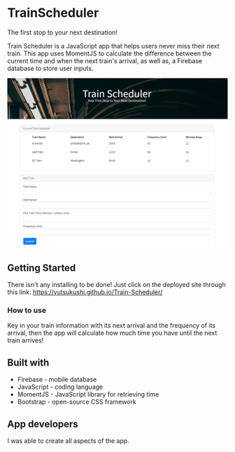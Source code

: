 # TrainScheduler

The first stop to your next destination!

Train Scheduler is a JavaScript app that helps users never miss their next train. This app uses MomentJS to calculate the difference between the current time and when the next train's arrival, as well as, a Firebase database to store user inputs. 

![website image](/assets/images/trainscheduler-img.png)

## Getting Started

There isn't any installing to be done! Just click on the deployed site through this link: https://yutsukushi.github.io/Train-Scheduler/

### How to use

Key in your train information with its next arrival and the frequency of its arrival, then the app will calculate how much time you have until the next train arrives!

## Built with

* Firebase - mobile database
* JavaScript - coding language
* MomentJS - JavaScript library for retrieving time
* Bootstrap - open-source CSS framework

## App developers

I was able to create all aspects of the app.
